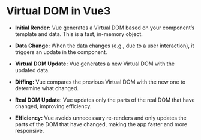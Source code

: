 # Virtual DOM in Vue3

- **Initial Render:** Vue generates a Virtual DOM based on your component’s template and data. This is a fast, in-memory object.

- **Data Change:** When the data changes (e.g., due to a user interaction), it triggers an update in the component.

- **Virtual DOM Update:** Vue generates a new Virtual DOM with the updated data.

- **Diffing:** Vue compares the previous Virtual DOM with the new one to determine what changed.

- **Real DOM Update**: Vue updates only the parts of the real DOM that have changed, improving efficiency.

- **Efficiency:** Vue avoids unnecessary re-renders and only updates the parts of the DOM that have changed, making the app faster and more responsive.
